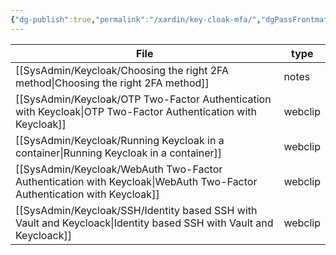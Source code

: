 ```yaml
---
{"dg-publish":true,"permalink":"/xardin/key-cloak-mfa/","dgPassFrontmatter":true}
---
```



| File                                                                                                                      | type    |
| ------------------------------------------------------------------------------------------------------------------------- | ------- |
| [[SysAdmin/Keycloak/Choosing the right 2FA method\|Choosing the right 2FA method]]                                     | notes   |
| [[SysAdmin/Keycloak/OTP  Two-Factor Authentication with Keycloak\|OTP  Two-Factor Authentication with Keycloak]]       | webclip |
| [[SysAdmin/Keycloak/Running Keycloak in a container\|Running Keycloak in a container]]                                 | webclip |
| [[SysAdmin/Keycloak/WebAuth Two-Factor Authentication with Keycloak\|WebAuth Two-Factor Authentication with Keycloak]] | webclip |
| [[SysAdmin/Keycloak/SSH/Identity based SSH with Vault and Keycloack\|Identity based SSH with Vault and Keycloack]]     | webclip |

